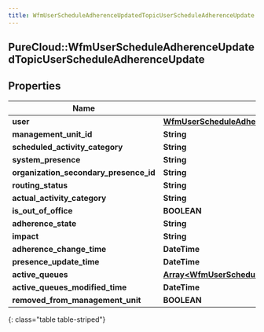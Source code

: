 ```yaml
---
title: WfmUserScheduleAdherenceUpdatedTopicUserScheduleAdherenceUpdate
---
```

## PureCloud::WfmUserScheduleAdherenceUpdatedTopicUserScheduleAdherenceUpdate

## Properties

|Name | Type | Description | Notes|
|------------ | ------------- | ------------- | -------------|
| **user** | [**WfmUserScheduleAdherenceUpdatedTopicUserReference**](WfmUserScheduleAdherenceUpdatedTopicUserReference.html) |  | [optional] |
| **management_unit_id** | **String** |  | [optional] |
| **scheduled_activity_category** | **String** |  | [optional] |
| **system_presence** | **String** |  | [optional] |
| **organization_secondary_presence_id** | **String** |  | [optional] |
| **routing_status** | **String** |  | [optional] |
| **actual_activity_category** | **String** |  | [optional] |
| **is_out_of_office** | **BOOLEAN** |  | [optional] |
| **adherence_state** | **String** |  | [optional] |
| **impact** | **String** |  | [optional] |
| **adherence_change_time** | **DateTime** |  | [optional] |
| **presence_update_time** | **DateTime** |  | [optional] |
| **active_queues** | [**Array&lt;WfmUserScheduleAdherenceUpdatedTopicQueueReference&gt;**](WfmUserScheduleAdherenceUpdatedTopicQueueReference.html) |  | [optional] |
| **active_queues_modified_time** | **DateTime** |  | [optional] |
| **removed_from_management_unit** | **BOOLEAN** |  | [optional] |
{: class="table table-striped"}


